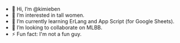- 👋 Hi, I’m @kimieben
- 👀 I’m interested in tall women.
- 🌱 I’m currently learning ErLang and App Script (for Google Sheets).
- 💞️ I’m looking to collaborate on MLBB.
- ⚡ Fun fact: I'm not a fun guy.

<!---
kimieben/kimieben is a ✨ special ✨ repository because its `README.md` (this file) appears on your GitHub profile.
You can click the Preview link to take a look at your changes.
--->
